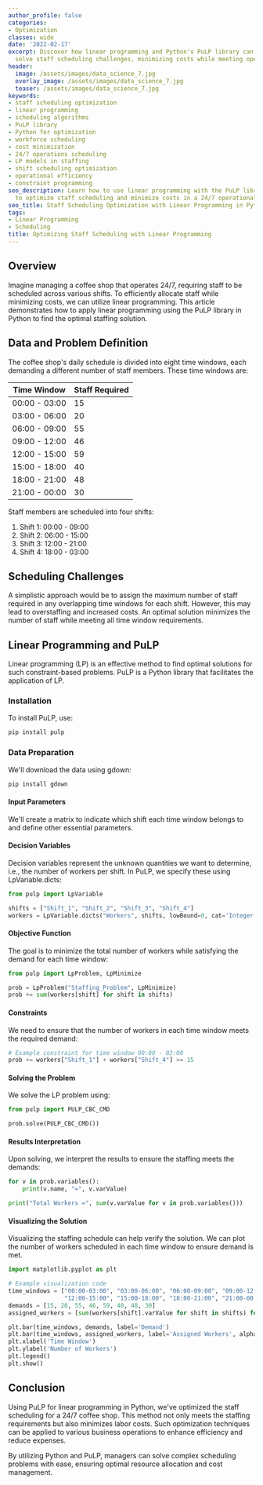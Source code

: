```yaml
---
author_profile: false
categories:
- Optimization
classes: wide
date: '2022-02-17'
excerpt: Discover how linear programming and Python's PuLP library can efficiently
  solve staff scheduling challenges, minimizing costs while meeting operational demands.
header:
  image: /assets/images/data_science_7.jpg
  overlay_image: /assets/images/data_science_7.jpg
  teaser: /assets/images/data_science_7.jpg
keywords:
- staff scheduling optimization
- linear programming
- scheduling algorithms
- PuLP library
- Python for optimization
- workforce scheduling
- cost minimization
- 24/7 operations scheduling
- LP models in staffing
- shift scheduling optimization
- operational efficiency
- constraint programming
seo_description: Learn how to use linear programming with the PuLP library in Python
  to optimize staff scheduling and minimize costs in a 24/7 operational environment.
seo_title: Staff Scheduling Optimization with Linear Programming in Python
tags:
- Linear Programming
- Scheduling
title: Optimizing Staff Scheduling with Linear Programming
---
```


## Overview

Imagine managing a coffee shop that operates 24/7, requiring staff to be scheduled across various shifts. To efficiently allocate staff while minimizing costs, we can utilize linear programming. This article demonstrates how to apply linear programming using the PuLP library in Python to find the optimal staffing solution.

## Data and Problem Definition

The coffee shop's daily schedule is divided into eight time windows, each demanding a different number of staff members. These time windows are:

| Time Window   | Staff Required |
|---------------|----------------|
| 00:00 - 03:00 | 15             |
| 03:00 - 06:00 | 20             |
| 06:00 - 09:00 | 55             |
| 09:00 - 12:00 | 46             |
| 12:00 - 15:00 | 59             |
| 15:00 - 18:00 | 40             |
| 18:00 - 21:00 | 48             |
| 21:00 - 00:00 | 30             |

Staff members are scheduled into four shifts:

1. Shift 1: 00:00 - 09:00
2. Shift 2: 06:00 - 15:00
3. Shift 3: 12:00 - 21:00
4. Shift 4: 18:00 - 03:00

## Scheduling Challenges

A simplistic approach would be to assign the maximum number of staff required in any overlapping time windows for each shift. However, this may lead to overstaffing and increased costs. An optimal solution minimizes the number of staff while meeting all time window requirements.

## Linear Programming and PuLP

Linear programming (LP) is an effective method to find optimal solutions for such constraint-based problems. PuLP is a Python library that facilitates the application of LP.

### Installation

To install PuLP, use:

```bash
pip install pulp
```

### Data Preparation

We'll download the data using gdown:

```bash
pip install gdown
```

#### Input Parameters

We'll create a matrix to indicate which shift each time window belongs to and define other essential parameters.

#### Decision Variables

Decision variables represent the unknown quantities we want to determine, i.e., the number of workers per shift. In PuLP, we specify these using LpVariable.dicts:

```python
from pulp import LpVariable

shifts = ["Shift_1", "Shift_2", "Shift_3", "Shift_4"]
workers = LpVariable.dicts("Workers", shifts, lowBound=0, cat='Integer')
```

#### Objective Function

The goal is to minimize the total number of workers while satisfying the demand for each time window:

```python
from pulp import LpProblem, LpMinimize

prob = LpProblem("Staffing_Problem", LpMinimize)
prob += sum(workers[shift] for shift in shifts)
```

#### Constraints

We need to ensure that the number of workers in each time window meets the required demand:

```python
# Example constraint for time window 00:00 - 03:00
prob += workers["Shift_1"] + workers["Shift_4"] >= 15
```

#### Solving the Problem

We solve the LP problem using:

```python
from pulp import PULP_CBC_CMD

prob.solve(PULP_CBC_CMD())
```

#### Results Interpretation

Upon solving, we interpret the results to ensure the staffing meets the demands:

```python
for v in prob.variables():
    print(v.name, "=", v.varValue)

print("Total Workers =", sum(v.varValue for v in prob.variables()))
```

#### Visualizing the Solution

Visualizing the staffing schedule can help verify the solution. We can plot the number of workers scheduled in each time window to ensure demand is met.

```python
import matplotlib.pyplot as plt

# Example visualization code
time_windows = ["00:00-03:00", "03:00-06:00", "06:00-09:00", "09:00-12:00", 
                "12:00-15:00", "15:00-18:00", "18:00-21:00", "21:00-00:00"]
demands = [15, 20, 55, 46, 59, 40, 48, 30]
assigned_workers = [sum(workers[shift].varValue for shift in shifts) for _ in time_windows]

plt.bar(time_windows, demands, label='Demand')
plt.bar(time_windows, assigned_workers, label='Assigned Workers', alpha=0.7)
plt.xlabel('Time Window')
plt.ylabel('Number of Workers')
plt.legend()
plt.show()
```

## Conclusion

Using PuLP for linear programming in Python, we've optimized the staff scheduling for a 24/7 coffee shop. This method not only meets the staffing requirements but also minimizes labor costs. Such optimization techniques can be applied to various business operations to enhance efficiency and reduce expenses.

By utilizing Python and PuLP, managers can solve complex scheduling problems with ease, ensuring optimal resource allocation and cost management.